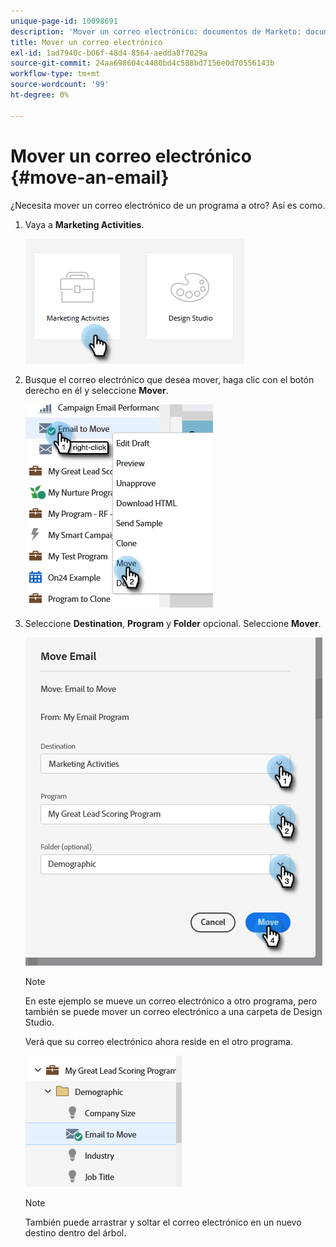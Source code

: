 ```yaml
---
unique-page-id: 10098691
description: 'Mover un correo electrónico: documentos de Marketo: documentación del producto'
title: Mover un correo electrónico
exl-id: 1ad7940c-b06f-48d4-8564-aedda8f7029a
source-git-commit: 24aa698604c4480bd4c588bd7156e0d70556143b
workflow-type: tm+mt
source-wordcount: '99'
ht-degree: 0%

---
```


# Mover un correo electrónico {#move-an-email}

¿Necesita mover un correo electrónico de un programa a otro? Así es como.

1. Vaya a **Marketing Activities**.

   ![](assets/move-an-email-1.png)

1. Busque el correo electrónico que desea mover, haga clic con el botón derecho en él y seleccione **Mover**.

   ![](assets/move-an-email-2.png)

1. Seleccione **Destination**, **Program** y **Folder** opcional. Seleccione **Mover**.

   ![](assets/move-an-email-3.png)

   >[!NOTE]
   >
   >En este ejemplo se mueve un correo electrónico a otro programa, pero también se puede mover un correo electrónico a una carpeta de Design Studio.

   Verá que su correo electrónico ahora reside en el otro programa.

   ![](assets/move-an-email-4.png)

   >[!NOTE]
   >
   >También puede arrastrar y soltar el correo electrónico en un nuevo destino dentro del árbol.
